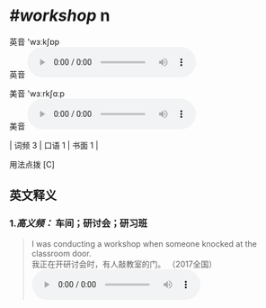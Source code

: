 # ***\#workshop*** n
英音 'wɜːkʃɒp  
英音
<audio src="./media/workshop-B.aac" controls="controls"></audio>

美音 'wɜːrkʃɑːp  
美音
<audio src="./media/workshop.aac" controls="controls"></audio>



| 词频 3 | 口语 1 | 书面 1 |  

用法点拨  [C]

英文释义
---
### 1.*高义频：* **车间；研讨会；研习班**  

 > I was conducting a workshop when someone knocked at the classroom door.  
 > 我正在开研讨会时，有人敲教室的门。  （2017全国）  
<audio src="./media/I was conducting a workshop when someone knocked at the classroom door2_AAC.aac" controls="controls"></audio>


